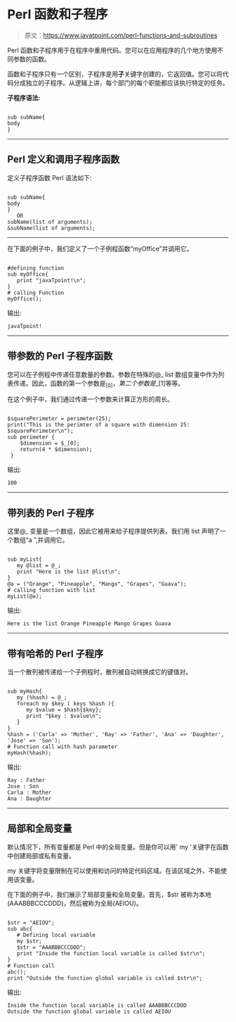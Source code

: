 # Perl 函数和子程序

> 原文：<https://www.javatpoint.com/perl-functions-and-subroutines>

Perl 函数和子程序用于在程序中重用代码。您可以在应用程序的几个地方使用不同参数的函数。

函数和子程序只有一个区别，子程序是用**子**关键字创建的，它返回值。您可以将代码分成独立的子程序。从逻辑上讲，每个部门的每个职能都应该执行特定的任务。

**子程序语法:**

```

sub subName{
body
}

```

* * *

## Perl 定义和调用子程序函数

定义子程序函数 Perl 语法如下:

```

sub subName{
body
}
   OR
subName(list of arguments);
&subName(list of arguments);

```

* * *

在下面的例子中，我们定义了一个子例程函数“myOffice”并调用它。

```

#defining function
sub myOffice{
   print "javaTpoint!\n";
}
# calling Function 
myOffice();

```

输出:

```
javaTpoint!

```

* * *

## 带参数的 Perl 子程序函数

您可以在子例程中传递任意数量的参数。参数在特殊的@_ list 数组变量中作为列表传递。因此，函数的第一个参数是$_[0]，第二个参数是$_[1]等等。

在这个例子中，我们通过传递一个参数来计算正方形的周长。

```

$squarePerimeter = perimeter(25);
print("This is the perimter of a square with dimension 25: $squarePerimeter\n");  
sub perimeter {
    $dimension = $_[0];
    return(4 * $dimension);
 }

```

输出:

```
100

```

* * *

## 带列表的 Perl 子程序

这里@_ 变量是一个数组，因此它被用来给子程序提供列表。我们用 list 声明了一个数组“a ”,并调用它。

```

sub myList{
   my @list = @_;
   print "Here is the list @list\n";
}
@a = ("Orange", "Pineapple", "Mango", "Grapes", "Guava");
# calling function with list
myList(@a);

```

输出:

```
Here is the list Orange Pineapple Mango Grapes Guava

```

* * *

## 带有哈希的 Perl 子程序

当一个散列被传递给一个子例程时，散列被自动转换成它的键值对。

```

sub myHash{
   my (%hash) = @_;
   foreach my $key ( keys %hash ){
      my $value = $hash{$key};
      print "$key : $value\n";
   }
}
%hash = ('Carla' => 'Mother', 'Ray' => 'Father', 'Ana' => 'Daughter', 'Jose' => 'Son');
# Function call with hash parameter
myHash(%hash);

```

输出:

```
Ray : Father
Jose : Son
Carla : Mother
Ana : Daughter

```

* * *

## 局部和全局变量

默认情况下，所有变量都是 Perl 中的全局变量。但是你可以用' my '关键字在函数中创建局部或私有变量。

my 关键字将变量限制在可以使用和访问的特定代码区域。在该区域之外，不能使用该变量。

在下面的例子中，我们展示了局部变量和全局变量。首先，$str 被称为本地(AAABBBCCCDDD)，然后被称为全局(AEIOU)。

```

$str = "AEIOU";
sub abc{
   # Defining local variable
   my $str;
   $str = "AAABBBCCCDDD";
   print "Inside the function local variable is called $str\n";
}
# Function call
abc();
print "Outside the function global variable is called $str\n";

```

输出:

```
Inside the function local variable is called AAABBBCCCDDD 
Outside the function global variable is called AEIOU

```